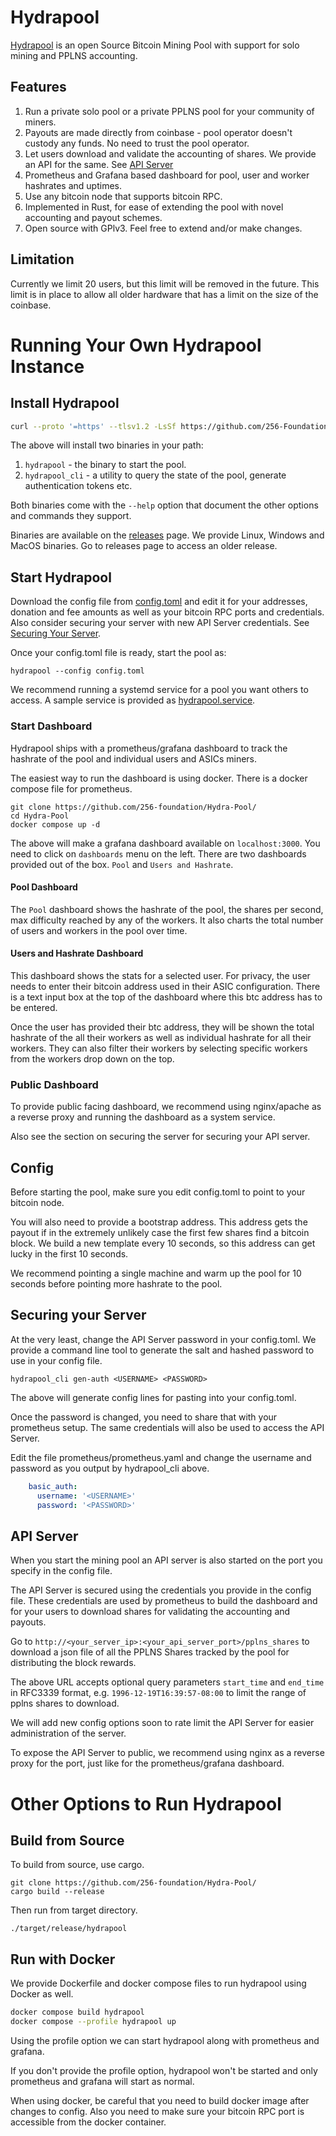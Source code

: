 # Hydrapool

[Hydrapool](https://hydrapool.org) is an open Source Bitcoin Mining
Pool with support for solo mining and PPLNS accounting.

## Features

1. Run a private solo pool or a private PPLNS pool for your community
   of miners.
2. Payouts are made directly from coinbase - pool operator doesn't
   custody any funds. No need to trust the pool operator.
3. Let users download and validate the accounting of shares. We
   provide an API for the same. See [API Server](#api)
3. Prometheus and Grafana based dashboard for pool, user and worker
   hashrates and uptimes.
4. Use any bitcoin node that supports bitcoin RPC.
5. Implemented in Rust, for ease of extending the pool with novel
   accounting and payout schemes.
6. Open source with GPlv3. Feel free to extend and/or make changes.

## Limitation

Currently we limit 20 users, but this limit will be removed in the
future. This limit is in place to allow all older hardware that has a
limit on the size of the coinbase.

# Running Your Own Hydrapool Instance

## Install Hydrapool

```bash
curl --proto '=https' --tlsv1.2 -LsSf https://github.com/256-Foundation/Hydra-Pool/releases/latest/download/hydrapool-installer.sh | sh
```

The above will install two binaries in your path:

1. `hydrapool` - the binary to start the pool.
2. `hydrapool_cli` - a utility to query the state of the pool, generate authentication tokens etc.

Both binaries come with the `--help` option that document the other
options and commands they support.

Binaries are available on the
[releases](https://github.com/256-Foundation/Hydra-Pool/releases)
page. We provide Linux, Windows and MacOS binaries. Go to releases
page to access an older release.

## Start Hydrapool

Download the config file from
[config.toml](https://github.com/256-Foundation/Hydra-Pool/blob/main/config.toml)
and edit it for your addresses, donation and fee amounts as well as
your bitcoin RPC ports and credentials. Also consider securing your
server with new API Server credentials. See [Securing Your
Server](#secure).

Once your config.toml file is ready, start the pool as:

```
hydrapool --config config.toml
```

We recommend running a systemd service for a pool you want others to
access. A sample service is provided as
[hydrapool.service](hydrapool.service).

### Start Dashboard

Hydrapool ships with a prometheus/grafana dashboard to track the
hashrate of the pool and individual users and ASICs miners.

The easiest way to run the dashboard is using docker. There is a
docker compose file for prometheus.

```
git clone https://github.com/256-foundation/Hydra-Pool/
cd Hydra-Pool
docker compose up -d
```

The above will make a grafana dashboard available on
`localhost:3000`. You need to click on `dashboards` menu on the
left. There are two dashboards provided out of the box. `Pool` and
`Users and Hashrate`.

#### Pool Dashboard

The `Pool` dashboard shows the hashrate of the pool, the shares per
second, max difficulty reached by any of the workers. It also charts
the total number of users and workers in the pool over time.

#### Users and Hashrate Dashboard

This dashboard shows the stats for a selected user. For privacy, the
user needs to enter their bitcoin address used in their ASIC
configuration. There is a text input box at the top of the dashboard
where this btc address has to be entered.

Once the user has provided their btc address, they will be shown the
total hashrate of the all their workers as well as individual hashrate
for all their workers. They can also filter their workers by selecting
specific workers from the workers drop down on the top.

### Public Dashboard

To provide public facing dashboard, we recommend using nginx/apache as
a reverse proxy and running the dashboard as a system service.

Also see the section on securing the server for securing your API
server.

## Config

Before starting the pool, make sure you edit config.toml to point to
your bitcoin node.

You will also need to provide a bootstrap address. This address gets
the payout if in the extremely unlikely case the first few shares find
a bitcoin block. We build a new template every 10 seconds, so this
address can get lucky in the first 10 seconds.

We recommend pointing a single machine and warm up the pool for 10
seconds before pointing more hashrate to the pool.

<a id="secure"></a>
## Securing your Server

At the very least, change the API Server password in your
config.toml. We provide a command line tool to generate the salt and
hashed password to use in your config file.

```
hydrapool_cli gen-auth <USERNAME> <PASSWORD>
```

The above will generate config lines for pasting into your
config.toml.

Once the password is changed, you need to share that with your
prometheus setup. The same credentials will also be used to access the
API Server.

Edit the file prometheus/prometheus.yaml and change the username and
password as you output by hydrapool_cli above.

```yaml
    basic_auth:
      username: '<USERNAME>'
      password: '<PASSWORD>'
```

<a id="api"></a>
## API Server

When you start the mining pool an API server is also started on the
port you specify in the config file.

The API Server is secured using the credentials you provide in the
config file. These credentials are used by prometheus to build the
dashboard and for your users to download shares for validating the
accounting and payouts.

Go to `http://<your_server_ip>:<your_api_server_port>/pplns_shares` to
download a json file of all the PPLNS Shares tracked by the pool for
distributing the block rewards.

The above URL accepts optional query parameters `start_time` and
`end_time` in RFC3339 format, e.g. `1996-12-19T16:39:57-08:00` to
limit the range of pplns shares to download.

We will add new config options soon to rate limit the API Server for
easier administration of the server.

To expose the API Server to public, we recommend using nginx as a
reverse proxy for the port, just like for the prometheus/grafana
dashboard.


# Other Options to Run Hydrapool

## Build from Source

To build from source, use cargo.

```
git clone https://github.com/256-foundation/Hydra-Pool/
cargo build --release
```

Then run from target directory.

```
./target/release/hydrapool
```

## Run with Docker

We provide Dockerfile and docker compose files to run hydrapool using
Docker as well.

```bash
docker compose build hydrapool
docker compose --profile hydrapool up
```

Using the profile option we can start hydrapool along with prometheus
and grafana.

If you don't provide the profile option, hydrapool won't be started
and only prometheus and grafana will start as normal.

When using docker, be careful that you need to build docker image
after changes to config. Also you need to make sure your bitcoin RPC
port is accessible from the docker container.
